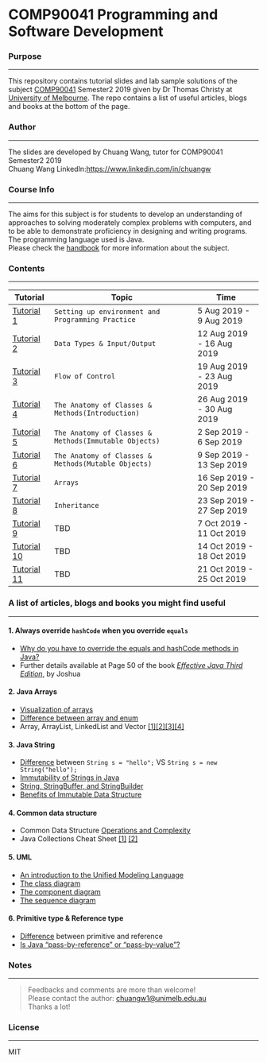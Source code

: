 # COMP90041 Programming and Software Development

### **Purpose**
---
This repository contains tutorial slides and lab sample solutions of the subject [COMP90041](https://handbook.unimelb.edu.au/2019/subjects/comp90041) Semester2 2019 given by Dr Thomas Christy at [University of Melbourne](https://www.unimelb.edu.au/).
The repo contains a list of useful articles, blogs and books at the bottom of the page.

### **Author**
---
The slides are developed by Chuang Wang, tutor for COMP90041 Semester2 2019\
Chuang Wang LinkedIn:https://www.linkedin.com/in/chuangw

### **Course Info**
---
The aims for this subject is for students to develop an understanding of approaches to solving moderately complex problems with computers, and to be able to demonstrate proficiency in designing and writing programs. The programming language used is Java.\
Please check the [handbook](https://handbook.unimelb.edu.au/2019/subjects/comp90041) for more information about the subject.

### **Contents**
---

| Tutorial | Topic | Time |
| ------ | ------ |-----|
| [Tutorial 1](https://github.com/chuangw46/COMP90041_Tutorial/blob/master/tutorial%201/comp90041_tute1Slides.pdf) | `Setting up environment and Programming Practice`  | 5 Aug 2019 - 9 Aug 2019
| [Tutorial 2](https://github.com/chuangw46/COMP90041_Tutorial/blob/master/tutorial%202/comp90041_tute2.pdf) | `Data Types & Input/Output` | 12 Aug 2019 - 16 Aug 2019
| [Tutorial 3](https://github.com/chuangw46/COMP90041_Tutorial/blob/master/tutorial%203/comp90041_tute3.pdf) | `Flow of Control` | 19 Aug 2019 - 23 Aug 2019
| [Tutorial 4](https://github.com/chuangw46/COMP90041_Tutorial/blob/master/tutorial%204/comp90041_tute4.pdf) | `The Anatomy of Classes & Methods(Introduction)` | 26 Aug 2019 - 30 Aug 2019
| [Tutorial 5](https://github.com/chuangw46/COMP90041_Tutorial/blob/master/tutorial%205/comp90041_tute5.pdf) | `The Anatomy of Classes & Methods(Immutable Objects)` | 2 Sep 2019 - 6 Sep 2019
| [Tutorial 6](https://github.com/chuangw46/COMP90041_Tutorial/blob/master/tutorial%206/comp90041_tute6.pdf) | `The Anatomy of Classes & Methods(Mutable Objects)` | 9 Sep 2019 - 13 Sep 2019
| [Tutorial 7](https://github.com/chuangw46/COMP90041_Tutorial/blob/master/tutorial%207/comp90041_tute7.pdf) | `Arrays` | 16 Sep 2019 - 20 Sep 2019
| [Tutorial 8](https://github.com/chuangw46/COMP90041_Tutorial/blob/master/tutorial%208/comp90041_tute8.pdf) | `Inheritance` | 23 Sep 2019 - 27 Sep 2019
| [Tutorial 9]() | TBD | 7 Oct 2019 - 11 Oct 2019
| [Tutorial 10]() | TBD | 14 Oct 2019 - 18 Oct 2019
| [Tutorial 11]() | TBD | 21 Oct 2019 - 25 Oct 2019

### **A list of articles, blogs and books you might find useful**
---
#### **1. Always override `hashCode` when you override `equals`**
 - [Why do you have to override the equals and hashCode methods in Java?](https://stackoverflow.com/questions/2265503/why-do-i-need-to-override-the-equals-and-hashcode-methods-in-java)
 - Further details available at Page 50 of the book [_Effective Java Third Edition_](https://www.oreilly.com/library/view/effective-java-3rd/9780134686097/), by Joshua 

 
#### **2. Java Arrays**
 - [Visualization of arrays](https://marcus-biel.com/java-arrays-enums/?cn-reloaded=1)
 - [Difference between array and enum](https://www.quora.com/What-is-the-difference-between-array-and-enum-in-Java)
 - Array, ArrayList, LinkedList and Vector [\[1\]](https://dzone.com/articles/arraylist-vs-linkedlist-vs)[\[2\]](https://stackoverflow.com/questions/40484657/arraylist-linkedlist-and-vector-which-one-is-the-best-for-adding-or-removing-th)[\[3\]](https://towardsdatascience.com/linked-lists-vs-arrays-78746f983267)[\[4\]](http://www.codenuclear.com/difference-between-arraylist-and-linkedlist-arraylist-vs-linkedlist/)


#### **3. Java String**
 - [Difference](https://stackoverflow.com/questions/14757978/new-string-vs-literal-string-performance/14758013) between `String s = "hello";` VS `String s = new String("hello");`
 - [Immutability of Strings in Java](https://stackoverflow.com/questions/8798403/string-is-immutable-what-exactly-is-the-meaning)
 - [String, StringBuffer, and StringBuilder](https://stackoverflow.com/questions/2971315/string-stringbuffer-and-stringbuilder)
 - [Benefits of Immutable Data Structure](https://www.jworks.io/immutable-data-structures-in-java/)

#### **4. Common data structure**
 - Common Data Structure [Operations and Complexity](https://www.bigocheatsheet.com/)
 - Java Collections Cheat Sheet [\[1\]](https://medium.com/@tushar0618/java-collections-cheat-sheet-3ee5c4fc11d7) [\[2\]](https://en.proft.me/2013/11/3/java-collection-framework-cheat-sheet/)
 
#### **5. UML**
 - [An introduction to the Unified Modeling Language](https://developer.ibm.com/articles/an-introduction-to-uml/)
 - [The class diagram](https://developer.ibm.com/articles/the-class-diagram/)
 - [The component diagram](https://developer.ibm.com/articles/the-component-diagram/)
 - [The sequence diagram](https://developer.ibm.com/articles/the-sequence-diagram/)

#### **6. Primitive type & Reference type**
 - [Difference](https://stackoverflow.com/questions/8790809/whats-the-difference-between-primitive-and-reference-types) between primitive and reference
 - [Is Java “pass-by-reference” or “pass-by-value”?](https://stackoverflow.com/questions/40480/is-java-pass-by-reference-or-pass-by-value)

### **Notes**
---
>Feedbacks and comments are more than welcome!\
>Please contact the author: chuangw1@unimelb.edu.au\
>Thanks a lot!


### **License**
---
MIT
